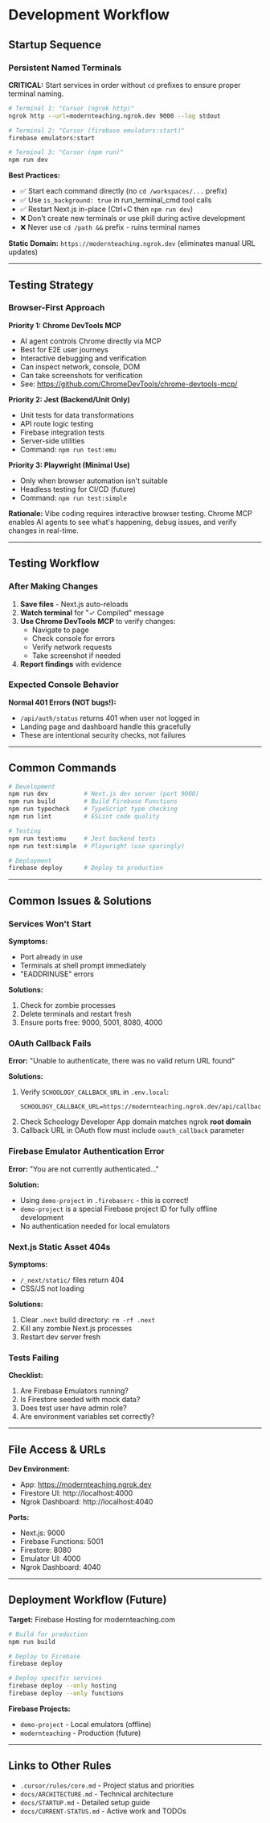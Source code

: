 # Development Workflow

## Startup Sequence

### Persistent Named Terminals

**CRITICAL:** Start services in order without `cd` prefixes to ensure proper terminal naming.

```bash
# Terminal 1: "Cursor (ngrok http)"
ngrok http --url=modernteaching.ngrok.dev 9000 --log stdout

# Terminal 2: "Cursor (firebase emulators:start)"
firebase emulators:start

# Terminal 3: "Cursor (npm run)"
npm run dev
```

**Best Practices:**
- ✅ Start each command directly (no `cd /workspaces/...` prefix)
- ✅ Use `is_background: true` in run_terminal_cmd tool calls
- ✅ Restart Next.js in-place (Ctrl+C then `npm run dev`)
- ❌ Don't create new terminals or use pkill during active development
- ❌ Never use `cd /path &&` prefix - ruins terminal names

**Static Domain:** `https://modernteaching.ngrok.dev` (eliminates manual URL updates)

---

## Testing Strategy

### Browser-First Approach

**Priority 1: Chrome DevTools MCP**
- AI agent controls Chrome directly via MCP
- Best for E2E user journeys
- Interactive debugging and verification
- Can inspect network, console, DOM
- Can take screenshots for verification
- See: https://github.com/ChromeDevTools/chrome-devtools-mcp/

**Priority 2: Jest (Backend/Unit Only)**
- Unit tests for data transformations
- API route logic testing
- Firebase integration tests
- Server-side utilities
- Command: `npm run test:emu`

**Priority 3: Playwright (Minimal Use)**
- Only when browser automation isn't suitable
- Headless testing for CI/CD (future)
- Command: `npm run test:simple`

**Rationale:** Vibe coding requires interactive browser testing. Chrome MCP enables AI agents to see what's happening, debug issues, and verify changes in real-time.

---

## Testing Workflow

### After Making Changes

1. **Save files** - Next.js auto-reloads
2. **Watch terminal** for "✓ Compiled" message
3. **Use Chrome DevTools MCP** to verify changes:
   - Navigate to page
   - Check console for errors
   - Verify network requests
   - Take screenshot if needed
4. **Report findings** with evidence

### Expected Console Behavior

**Normal 401 Errors (NOT bugs!):**
- `/api/auth/status` returns 401 when user not logged in
- Landing page and dashboard handle this gracefully
- These are intentional security checks, not failures

---

## Common Commands

```bash
# Development
npm run dev          # Next.js dev server (port 9000)
npm run build        # Build Firebase Functions
npm run typecheck    # TypeScript type checking
npm run lint         # ESLint code quality

# Testing
npm run test:emu     # Jest backend tests
npm run test:simple  # Playwright (use sparingly)

# Deployment
firebase deploy      # Deploy to production
```

---

## Common Issues & Solutions

### Services Won't Start

**Symptoms:**
- Port already in use
- Terminals at shell prompt immediately
- "EADDRINUSE" errors

**Solutions:**
1. Check for zombie processes
2. Delete terminals and restart fresh
3. Ensure ports free: 9000, 5001, 8080, 4000

### OAuth Callback Fails

**Error:** "Unable to authenticate, there was no valid return URL found"

**Solutions:**
1. Verify `SCHOOLOGY_CALLBACK_URL` in `.env.local`:
   ```
   SCHOOLOGY_CALLBACK_URL=https://modernteaching.ngrok.dev/api/callback
   ```
2. Check Schoology Developer App domain matches ngrok **root domain**
3. Callback URL in OAuth flow must include `oauth_callback` parameter

### Firebase Emulator Authentication Error

**Error:** "You are not currently authenticated..."

**Solution:**
- Using `demo-project` in `.firebaserc` - this is correct!
- `demo-project` is a special Firebase project ID for fully offline development
- No authentication needed for local emulators

### Next.js Static Asset 404s

**Symptoms:**
- `/_next/static/` files return 404
- CSS/JS not loading

**Solutions:**
1. Clear `.next` build directory: `rm -rf .next`
2. Kill any zombie Next.js processes
3. Restart dev server fresh

### Tests Failing

**Checklist:**
1. Are Firebase Emulators running?
2. Is Firestore seeded with mock data?
3. Does test user have admin role?
4. Are environment variables set correctly?

---

## File Access & URLs

**Dev Environment:**
- App: https://modernteaching.ngrok.dev
- Firestore UI: http://localhost:4000
- Ngrok Dashboard: http://localhost:4040

**Ports:**
- Next.js: 9000
- Firebase Functions: 5001
- Firestore: 8080
- Emulator UI: 4000
- Ngrok Dashboard: 4040

---

## Deployment Workflow (Future)

**Target:** Firebase Hosting for modernteaching.com

```bash
# Build for production
npm run build

# Deploy to Firebase
firebase deploy

# Deploy specific services
firebase deploy --only hosting
firebase deploy --only functions
```

**Firebase Projects:**
- `demo-project` - Local emulators (offline)
- `modernteaching` - Production (future)

---

## Links to Other Rules

- `.cursor/rules/core.md` - Project status and priorities
- `docs/ARCHITECTURE.md` - Technical architecture
- `docs/STARTUP.md` - Detailed setup guide
- `docs/CURRENT-STATUS.md` - Active work and TODOs
